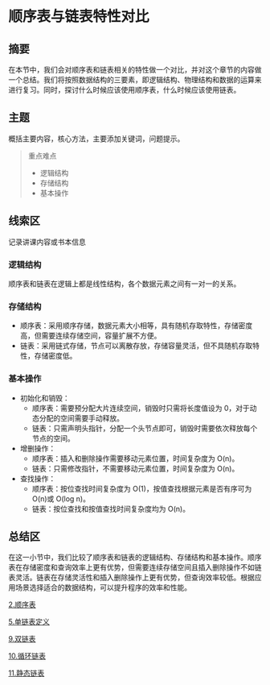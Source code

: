 # 顺序表与链表特性对比

## 摘要

在本节中，我们会对顺序表和链表相关的特性做一个对比，并对这个章节的内容做一个总结。我们将按照数据结构的三要素，即逻辑结构、物理结构和数据的运算来进行复习。同时，探讨什么时候应该使用顺序表，什么时候应该使用链表。

## 主题

概括主要内容，核心方法，主要添加关键词，问题提示。

> 重点难点
>
> - 逻辑结构
> - 存储结构
> - 基本操作

## 线索区

记录讲课内容或书本信息

### 逻辑结构

顺序表和链表在逻辑上都是线性结构，各个数据元素之间有一对一的关系。

### 存储结构

- 顺序表：采用顺序存储，数据元素大小相等，具有随机存取特性，存储密度高，但需要连续存储空间，容量扩展不方便。
- 链表：采用链式存储，节点可以离散存放，存储容量灵活，但不具随机存取特性，存储密度低。

### 基本操作

- 初始化和销毁：
  - 顺序表：需要预分配大片连续空间，销毁时只需将长度值设为 0，对于动态分配的空间需要手动释放。
  - 链表：只需声明头指针，分配一个头节点即可，销毁时需要依次释放每个节点的空间。
- 增删操作：
  - 顺序表：插入和删除操作需要移动元素位置，时间复杂度为 O(n)。
  - 链表：只需修改指针，不需要移动元素位置，时间复杂度为 O(n)。
- 查找操作：
  - 顺序表：按位查找时间复杂度为 O(1)，按值查找根据元素是否有序可为 O(n)或 O(log n)。
  - 链表：按位查找和按值查找时间复杂度均为 O(n)。

## 总结区

在这一小节中，我们比较了顺序表和链表的逻辑结构、存储结构和基本操作。顺序表在存储密度和查询效率上更有优势，但需要连续存储空间且插入删除操作不如链表灵活。链表在存储灵活性和插入删除操作上更有优势，但查询效率较低。根据应用场景选择适合的数据结构，可以提升程序的效率和性能。


[2.顺序表](2.顺序表.md)

[5.单链表定义](5.单链表定义.md)

[9.双链表](9.双链表.md)

[10.循环链表](10.循环链表.md)

[11.静态链表](11.静态链表.md)
